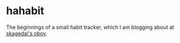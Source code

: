 # hahabit

The beginnings of a small habit tracker, which I am blogging about at [skagedal's oboy](https://blog.skagedal.tech/).
